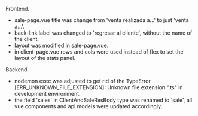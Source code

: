 Frontend.
* sale-page.vue title was change from 'venta realizada a...' to just 'venta a...'.
* back-link label was changed to 'regresar al cliente', without the name of the client.
* layout was modified in sale-page.vue.
* in client-page.vue rows and cols were used instead of flex to set the layout of the stats panel.

Backend.
* nodemon exec was adjusted to get rid of the TypeError [ERR_UNKNOWN_FILE_EXTENSION]: Unknown file extension ".ts" in development environment.
* the field 'sales' in ClientAndSaleResBody type was renamed to 'sale', all vue components and api models were updated accordingly.
